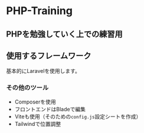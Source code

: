 # PHP-Training

## PHPを勉強していく上での練習用

## 使用するフレームワーク
基本的にLaravelを使用します。

### その他のツール
- Composerを使用
- フロントエンドはBladeで編集
- Viteも使用（そのための`config.js`設定シートを作成）
- Tailwindで位置調整

